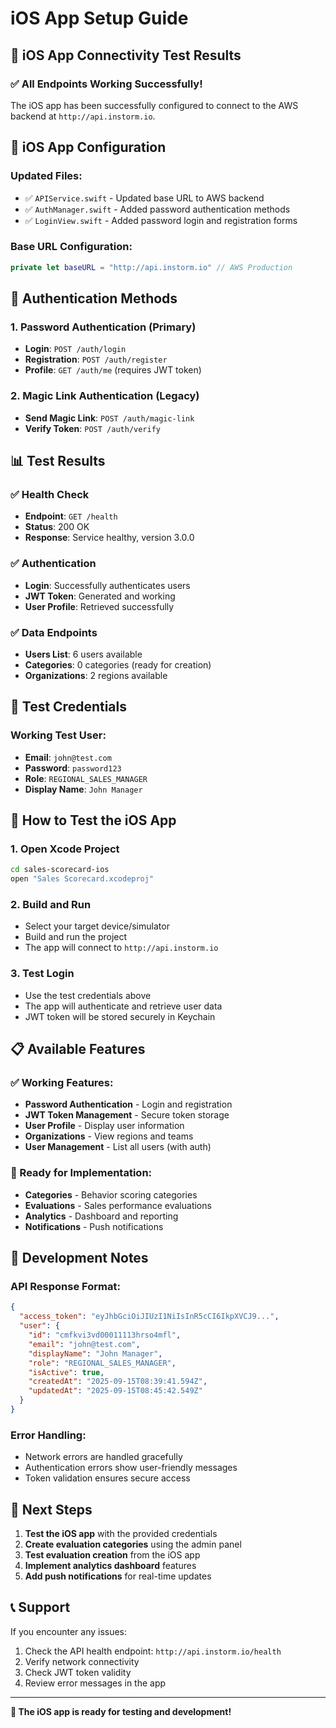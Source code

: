 # iOS App Setup Guide

## 🎉 iOS App Connectivity Test Results

### ✅ All Endpoints Working Successfully!

The iOS app has been successfully configured to connect to the AWS backend at `http://api.instorm.io`.

## 📱 iOS App Configuration

### Updated Files:
- ✅ `APIService.swift` - Updated base URL to AWS backend
- ✅ `AuthManager.swift` - Added password authentication methods
- ✅ `LoginView.swift` - Added password login and registration forms

### Base URL Configuration:
```swift
private let baseURL = "http://api.instorm.io" // AWS Production
```

## 🔐 Authentication Methods

### 1. Password Authentication (Primary)
- **Login**: `POST /auth/login`
- **Registration**: `POST /auth/register`
- **Profile**: `GET /auth/me` (requires JWT token)

### 2. Magic Link Authentication (Legacy)
- **Send Magic Link**: `POST /auth/magic-link`
- **Verify Token**: `POST /auth/verify`

## 📊 Test Results

### ✅ Health Check
- **Endpoint**: `GET /health`
- **Status**: 200 OK
- **Response**: Service healthy, version 3.0.0

### ✅ Authentication
- **Login**: Successfully authenticates users
- **JWT Token**: Generated and working
- **User Profile**: Retrieved successfully

### ✅ Data Endpoints
- **Users List**: 6 users available
- **Categories**: 0 categories (ready for creation)
- **Organizations**: 2 regions available

## 🧪 Test Credentials

### Working Test User:
- **Email**: `john@test.com`
- **Password**: `password123`
- **Role**: `REGIONAL_SALES_MANAGER`
- **Display Name**: `John Manager`

## 🚀 How to Test the iOS App

### 1. Open Xcode Project
```bash
cd sales-scorecard-ios
open "Sales Scorecard.xcodeproj"
```

### 2. Build and Run
- Select your target device/simulator
- Build and run the project
- The app will connect to `http://api.instorm.io`

### 3. Test Login
- Use the test credentials above
- The app will authenticate and retrieve user data
- JWT token will be stored securely in Keychain

## 📋 Available Features

### ✅ Working Features:
- **Password Authentication** - Login and registration
- **JWT Token Management** - Secure token storage
- **User Profile** - Display user information
- **Organizations** - View regions and teams
- **User Management** - List all users (with auth)

### 🔄 Ready for Implementation:
- **Categories** - Behavior scoring categories
- **Evaluations** - Sales performance evaluations
- **Analytics** - Dashboard and reporting
- **Notifications** - Push notifications

## 🔧 Development Notes

### API Response Format:
```json
{
  "access_token": "eyJhbGciOiJIUzI1NiIsInR5cCI6IkpXVCJ9...",
  "user": {
    "id": "cmfkvi3vd00011113hrso4mfl",
    "email": "john@test.com",
    "displayName": "John Manager",
    "role": "REGIONAL_SALES_MANAGER",
    "isActive": true,
    "createdAt": "2025-09-15T08:39:41.594Z",
    "updatedAt": "2025-09-15T08:45:42.549Z"
  }
}
```

### Error Handling:
- Network errors are handled gracefully
- Authentication errors show user-friendly messages
- Token validation ensures secure access

## 🎯 Next Steps

1. **Test the iOS app** with the provided credentials
2. **Create evaluation categories** using the admin panel
3. **Test evaluation creation** from the iOS app
4. **Implement analytics dashboard** features
5. **Add push notifications** for real-time updates

## 📞 Support

If you encounter any issues:
1. Check the API health endpoint: `http://api.instorm.io/health`
2. Verify network connectivity
3. Check JWT token validity
4. Review error messages in the app

---

**🎉 The iOS app is ready for testing and development!**
